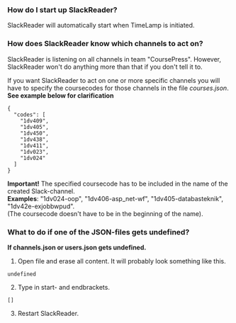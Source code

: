 ### How do I start up SlackReader? ###
SlackReader will automatically start when TimeLamp is initiated.
 
### How does SlackReader know which channels to act on? ###
SlackReader is listening on all channels in team "CoursePress". 
However, SlackReader won't do anything more than that if you don't tell it to.

If you want SlackReader to act on one or more specific channels you will have 
to specify the coursecodes for those channels in the file <i>courses.json</i>. <br />
**See example below for clarification**

```
{
  "codes": [
    "1dv409",
    "1dv405",
    "1dv450",
    "1dv438",
    "1dv411",
    "1dv023",
    "1dv024"
  ]
}
```

**Important!**
  The specified coursecode has to be included in the name of the created Slack-channel.<br />
  **Examples**: "1dv024-oop", "1dv406-asp_net-wf", "1dv405-databasteknik", "1dv42e-exjobbwpud".<br />
  (The coursecode doesn't have to be in the beginning of the name).


### What to do if one of the JSON-files gets undefined? ###
**If channels.json or users.json gets undefined.**<br />
1. Open file and erase all content. It will probably look something like this.
```
undefined
```
2. Type in start- and endbrackets.
```
[]
```
3. Restart SlackReader.
